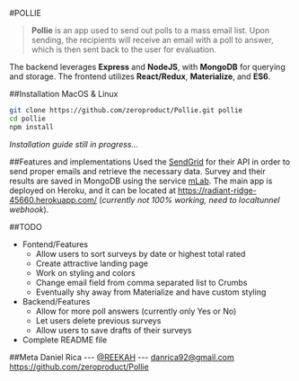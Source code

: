 #POLLIE
>**Pollie** is an app used to send out polls to a mass email list. Upon sending, the recipients will receive an email with a poll to answer, which is then sent back to the user for evaluation.

The backend leverages **Express** and **NodeJS**, with **MongoDB** for querying and storage. The frontend utilizes **React/Redux**, **Materialize**, and **ES6**.

##Installation
MacOS & Linux

```sh
git clone https://github.com/zeroproduct/Pollie.git pollie
cd pollie
npm install
```
*Installation guide still in progress...*

##Features and implementations
Used the [SendGrid](https://sendgrid.com/) for their API in order to send proper emails and retrieve the necessary data. Survey and their results are saved in MongoDB using the service [mLab](https://mlab.com/). The main app is deployed on Heroku, and it can be located at https://radiant-ridge-45660.herokuapp.com/ (*currently not 100% working, need to localtunnel webhook*).

##TODO
* Fontend/Features
  * Allow users to sort surveys by date or highest total rated
  * Create attractive landing page
  * Work on styling and colors
  * Change email field from comma separated list to Crumbs
  * Eventually shy away from Materialize and have custom styling
* Backend/Features
  * Allow for more poll answers (currently only Yes or No)
  * Let users delete previous surveys
  * Allow users to save drafts of their surveys
* Complete README file

##Meta
Daniel Rica --- [@REEKAH](http://reekah.now.sh/) --- danrica92@gmail.com
https://github.com/zeroproduct/Pollie

